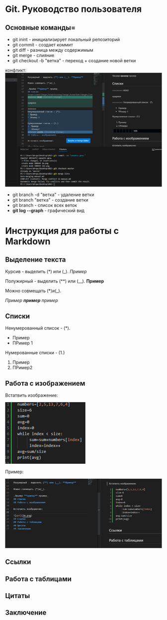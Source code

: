 # Git. Руководство пользователя
## Основные команды=
* git inint - инициализирует локальный репозиторий
* git commit - создает коммит
* git diff - разница между содержимым
* git merge - слияние
* git checkout -b "ветка" - переход + создание новой ветки

конфликт:
![](im3.png)
* git branch -d "ветка" - удаление ветки
* git branch "ветка" - создание ветки
* git branch - список всех веток
* **git log --graph** - графический вид
# Инструкция для работы с Markdown
## Выделение текста
Курсив - выделить (*) или (_). *Пример*

Полужирный - выделить (**) или (__). **Пример**

Можно совмещать (*)и(_).

_Пример **пример** пример_
## Списки

Ненумерованный список - (*).
* Пример
* ПРимер 1

Нумерованные списки - (1.)
1. Пример
2. ПРимер2
## Работа с изображением

Встатвить изображение:

![дз3](im.png)

Пример:

![](im2.png)
## Ссылки
## Работа с таблицами
## Цитаты
## Заключение
